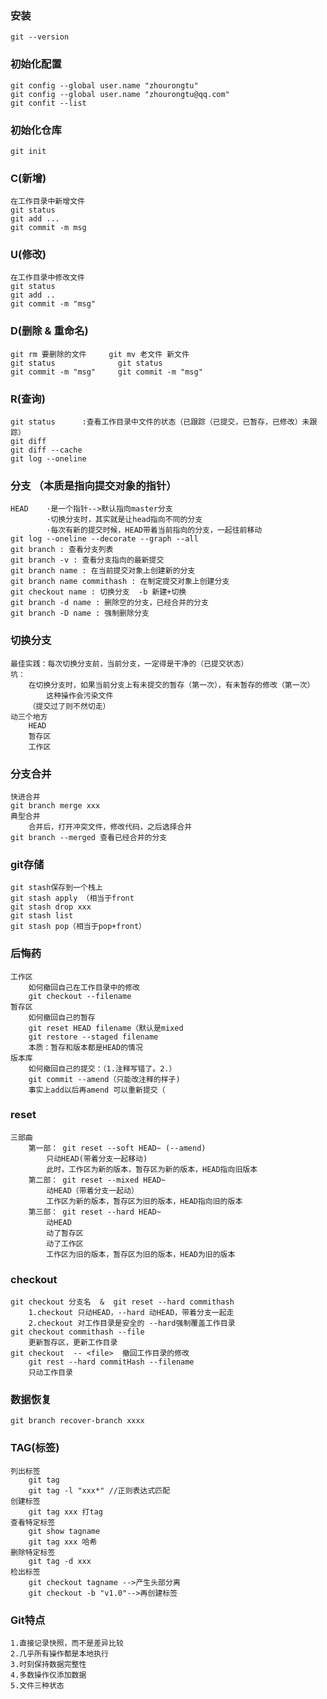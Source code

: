 ### 安装
    git --version

### 初始化配置
    git config --global user.name "zhourongtu"
    git config --global user.name "zhourongtu@qq.com"
    git confit --list

### 初始化仓库
    git init 

### C(新增)
    在工作目录中新增文件
    git status
    git add ...
    git commit -m msg

### U(修改)
    在工作目录中修改文件
    git status
    git add ..
    git commit -m "msg"

### D(删除 & 重命名)
    git rm 要删除的文件     git mv 老文件 新文件
    git status              git status
    git commit -m "msg"     git commit -m "msg"

### R(查询)
    git status      :查看工作目录中文件的状态（已跟踪（已提交，已暂存，已修改）未跟踪）
    git diff 
    git diff --cache
    git log --oneline

### 分支 （本质是指向提交对象的指针）
    HEAD    ·是一个指针-->默认指向master分支
            ·切换分支时，其实就是让head指向不同的分支
            ·每次有新的提交时候，HEAD带着当前指向的分支，一起往前移动
    git log --oneline --decorate --graph --all
    git branch : 查看分支列表
    git branch -v : 查看分支指向的最新提交
    git branch name : 在当前提交对象上创建新的分支
    git branch name commithash : 在制定提交对象上创建分支
    git checkout name : 切换分支  -b 新建+切换
    git branch -d name : 删除空的分支，已经合并的分支
    git branch -D name : 强制删除分支

### 切换分支
    最佳实践：每次切换分支前，当前分支，一定得是干净的（已提交状态）
    坑：
        在切换分支时，如果当前分支上有未提交的暂存（第一次），有未暂存的修改（第一次）
            这种操作会污染文件
        （提交过了则不然切走）
    动三个地方
        HEAD
        暂存区
        工作区

### 分支合并
    快进合并
    git branch merge xxx
    典型合并
        合并后，打开冲突文件，修改代码，之后选择合并
    git branch --merged 查看已经合并的分支
### git存储
    git stash保存到一个栈上
    git stash apply （相当于front
    git stash drop xxx
    git stash list
    git stash pop（相当于pop+front）

### 后悔药
    工作区
        如何撤回自己在工作目录中的修改
        git checkout --filename     
    暂存区
        如何撤回自己的暂存
        git reset HEAD filename（默认是mixed
        git restore --staged filename 
        本质：暂存和版本都是HEAD的情况
    版本库
        如何撤回自己的提交：（1.注释写错了。2.）
        git commit --amend（只能改注释的样子)
        事实上add以后再amend 可以重新提交（

### reset 
    三部曲
        第一部： git reset --soft HEAD~ (--amend)
            只动HEAD(带着分支一起移动)
            此时，工作区为新的版本，暂存区为新的版本，HEAD指向旧版本
        第二部： git reset --mixed HEAD~
            动HEAD（带着分支一起动）
            工作区为新的版本，暂存区为旧的版本，HEAD指向旧的版本
        第三部： git reset --hard HEAD~
            动HEAD
            动了暂存区
            动了工作区
            工作区为旧的版本，暂存区为旧的版本，HEAD为旧的版本

### checkout
    git checkout 分支名  &  git reset --hard commithash 
        1.checkout 只动HEAD，--hard 动HEAD，带着分支一起走
        2.checkout 对工作目录是安全的 --hard强制覆盖工作目录
    git checkout commithash --file
        更新暂存区，更新工作目录
    git checkout  -- <file>  撤回工作目录的修改
        git rest --hard commitHash --filename 
        只动工作目录

### 数据恢复
    git branch recover-branch xxxx

### TAG(标签)
    列出标签
        git tag 
        git tag -l "xxx*" //正则表达式匹配
    创建标签
        git tag xxx 打tag
    查看特定标签
        git show tagname 
        git tag xxx 哈希
    删除特定标签
        git tag -d xxx
    检出标签
        git checkout tagname -->产生头部分离
        git checkout -b "v1.0"-->再创建标签

### Git特点
    1.直接记录快照，而不是差异比较
    2.几乎所有操作都是本地执行
    3.时刻保持数据完整性
    4.多数操作仅添加数据
    5.文件三种状态

